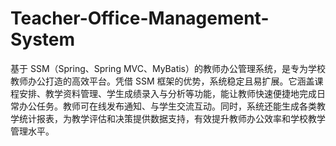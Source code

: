 # Teacher-Office-Management-System
基于 SSM（Spring、Spring MVC、MyBatis）的教师办公管理系统，是专为学校教师办公打造的高效平台。凭借 SSM 框架的优势，系统稳定且易扩展。它涵盖课程安排、教学资料管理、学生成绩录入与分析等功能，能让教师快速便捷地完成日常办公任务。教师可在线发布通知、与学生交流互动。同时，系统还能生成各类教学统计报表，为教学评估和决策提供数据支持，有效提升教师办公效率和学校教学管理水平。 

